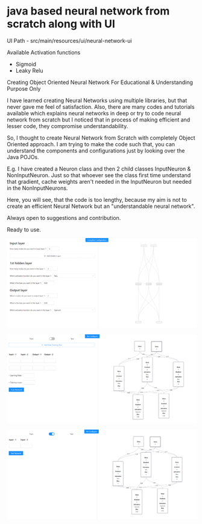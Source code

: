 # java based neural network from scratch along with UI

UI Path - src/main/resources/ui/neural-network-ui

Available Activation functions
 - Sigmoid
 - Leaky Relu

Creating Object Oriented Neural Network For Educational &amp; Understanding Purpose Only

I have learned creating Neural Networks using multiple libraries, but that never gave me feel of satisfaction. Also, there are many codes and tutorials available which explains neural networks in deep or try to code neural network from scratch but I noticed that in process of making efficient and lesser code, they compromise understandability.

So, I thought to create Neural Network from Scratch with completely Object Oriented approach. I am trying to make the code such that, you can understand the components and configurations just by looking over the Java POJOs.

E.g. I have created a Neuron class and then 2 child classes InputNeuron & NonInputNeuron. Just so that whoever see the class first time understand that gradient, cache weights aren't needed in the InputNeuron but needed in the NonInputNeurons.

Here, you will see, that the code is too lengthy, because my aim is not to create an efficient Neural Network but an "understandable neural network". 

Always open to suggestions and contribution.

Ready to use. 

![Configuration Screen](https://github.com/Kevzz81517/java-neural-network-from-scratch/blob/master/src/main/resources/screenshots/configuration.png)

![Training Screen](https://github.com/Kevzz81517/java-neural-network-from-scratch/blob/master/src/main/resources/screenshots/training.png)

![Testing Screen](https://github.com/Kevzz81517/java-neural-network-from-scratch/blob/master/src/main/resources/screenshots/testing.png)
